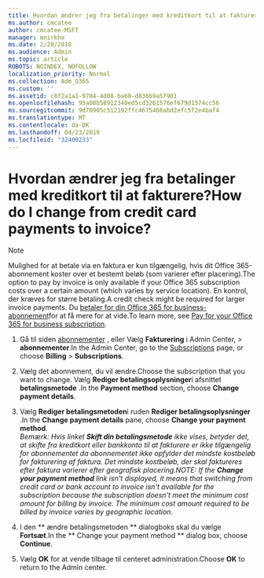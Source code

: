 ```yaml
---
title: Hvordan ændrer jeg fra betalinger med kreditkort til at fakturere?
ms.author: cmcatee
author: cmcatee-MSFT
manager: mnirkhe
ms.date: 2/20/2018
ms.audience: Admin
ms.topic: article
ROBOTS: NOINDEX, NOFOLLOW
localization_priority: Normal
ms.collection: Adm_O365
ms.custom: ''
ms.assetid: c8f2a1a1-9704-4d08-ba60-d836b9a5f981
ms.openlocfilehash: 95a08b58912340ed5cd3261576ef679d1574cc56
ms.sourcegitcommit: 9d78905c512192ffc4675468abd2efc5f2e4baf4
ms.translationtype: MT
ms.contentlocale: da-DK
ms.lasthandoff: 04/23/2019
ms.locfileid: "32400233"
---
```

# <a name="how-do-i-change-from-credit-card-payments-to-invoice"></a><span data-ttu-id="75649-102">Hvordan ændrer jeg fra betalinger med kreditkort til at fakturere?</span><span class="sxs-lookup"><span data-stu-id="75649-102">How do I change from credit card payments to invoice?</span></span>

> [!NOTE]
> <span data-ttu-id="75649-103">Mulighed for at betale via en faktura er kun tilgængelig, hvis dit Office 365-abonnement koster over et bestemt beløb (som varierer efter placering).</span><span class="sxs-lookup"><span data-stu-id="75649-103">The option to pay by invoice is only available if your Office 365 subscription costs over a certain amount (which varies by service location).</span></span> <span data-ttu-id="75649-104">En kontrol, der kræves for større betaling.</span><span class="sxs-lookup"><span data-stu-id="75649-104">A credit check might be required for larger invoice payments.</span></span> <span data-ttu-id="75649-105">Du [betaler for din Office 365 for business-abonnement](https://support.office.com/article/734f4aab-df2d-4e9b-8cb1-691910bde216)for at få mere for at vide.</span><span class="sxs-lookup"><span data-stu-id="75649-105">To learn more, see [Pay for your Office 365 for business subscription](https://support.office.com/article/734f4aab-df2d-4e9b-8cb1-691910bde216).</span></span> 
  
1. <span data-ttu-id="75649-106">Gå til siden [abonnementer](https://go.microsoft.com/fwlink/p/?linkid=842054) , eller Vælg **Fakturering** i Admin Center, \> **abonnementer**.</span><span class="sxs-lookup"><span data-stu-id="75649-106">In the Admin Center, go to the [Subscriptions](https://go.microsoft.com/fwlink/p/?linkid=842054) page, or choose **Billing** \> **Subscriptions**.</span></span>
    
2. <span data-ttu-id="75649-107">Vælg det abonnement, du vil ændre.</span><span class="sxs-lookup"><span data-stu-id="75649-107">Choose the subscription that you want to change.</span></span> <span data-ttu-id="75649-108">Vælg **Rediger betalingsoplysninger**i afsnittet **betalingsmetode** .</span><span class="sxs-lookup"><span data-stu-id="75649-108">In the **Payment method** section, choose **Change payment details**.</span></span>
    
3. <span data-ttu-id="75649-109">Vælg **Rediger betalingsmetoden**i ruden **Rediger betalingsoplysninger** .</span><span class="sxs-lookup"><span data-stu-id="75649-109">In the **Change payment details** pane, choose **Change your payment method**.</span></span>
<br><span data-ttu-id="75649-110">*Bemærk: Hvis linket **Skift din betalingsmetode** ikke vises, betyder det, at skifte fra kreditkort eller bankkonto til at fakturere er ikke tilgængelig for abonnementet da abonnementet ikke opfylder det mindste kostbeløb for fakturering af faktura. Det mindste kostbeløb, der skal faktureres efter faktura varierer efter geografisk placering.*</span><span class="sxs-lookup"><span data-stu-id="75649-110">*NOTE: If the **Change your payment method** link isn't displayed, it means that switching from credit card or bank account to invoice isn't available for the subscription because the subscription doesn't meet the minimum cost amount for billing by invoice. The minimum cost amount required to be billed by invoice varies by geographic location.*</span></span>
  
4. <span data-ttu-id="75649-111">I den \*\* ændre betalingsmetoden \*\* dialogboks skal du vælge **Fortsæt**.</span><span class="sxs-lookup"><span data-stu-id="75649-111">In the \*\* Change your payment method \*\* dialog box, choose **Continue**.</span></span>
    
5. <span data-ttu-id="75649-112">Vælg **OK** for at vende tilbage til centeret administration.</span><span class="sxs-lookup"><span data-stu-id="75649-112">Choose **OK** to return to the Admin center.</span></span> 
   
